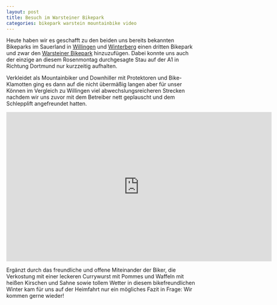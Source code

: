 ```yaml
---
layout: post
title: Besuch im Warsteiner Bikepark
categories: bikepark warstein mountainbike video
---
```


Heute haben wir es geschafft zu den beiden uns bereits bekannten Bikeparks im Sauerland in [Willingen](http://www.biken-willingen.de/) und [Winterberg](http://www.bikepark-winterberg.de/) einen dritten Bikepark und zwar den [Warsteiner Bikepark](http://www.warsteiner-bikepark.de/) hinzuzufügen. Dabei konnte uns auch der einzige an diesem Rosenmontag durchgesagte Stau auf der A1 in Richtung Dortmund nur kurzzeitig aufhalten.

Verkleidet als Mountainbiker und Downhiller mit Protektoren und Bike-Klamotten ging es dann auf die nicht übermäßig langen aber für unser Können im Vergleich zu Willingen viel abwechslungsreicheren Strecken nachdem wir uns zuvor mit dem Betreiber nett geplauscht und dem Schlepplift angefreundet hatten.

<div class="elastic-iframe"><iframe src="http://player.vimeo.com/video/88095094?title=0&amp;byline=0&amp;portrait=0" width="700" height="394" frameborder="0" webkitAllowFullScreen="webkitAllowFullScreen" allowFullScreen="allowFullScreen">&nbsp;</iframe></div>

Ergänzt durch das freundliche und offene Miteinander der Biker, die Verkostung mit einer leckeren Currywurst mit Pommes und Waffeln mit heißen Kirschen und Sahne sowie tollem Wetter in diesem bikefreundlichen Winter kam für uns auf der Heimfahrt nur ein mögliches Fazit in Frage: Wir kommen gerne wieder!
